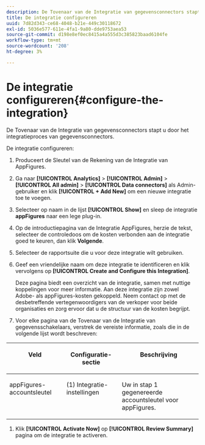 ```yaml
---
description: De Tovenaar van de Integratie van gegevensconnectors stapt u door het integratieproces van gegevensconnectors.
title: De integratie configureren
uuid: 7d82d343-ce68-4048-b21e-449c30118672
exl-id: 5036e577-611e-4fa1-9a80-dde9753aea53
source-git-commit: d198e8ef0ec8415a4a555d3c385823baad6104fe
workflow-type: tm+mt
source-wordcount: '208'
ht-degree: 3%

---
```


# De integratie configureren{#configure-the-integration}

De Tovenaar van de Integratie van gegevensconnectors stapt u door het integratieproces van gegevensconnectors.

De integratie configureren:

1. [](https://appfigures.com/support/faq/523/connecting-to-adobes-marketing-cloud) Produceert de Sleutel van de Rekening van de Integratie van AppFigures.
1. Ga naar **[!UICONTROL Analytics]** > **[!UICONTROL Admin]** > **[!UICONTROL All admin]** > **[!UICONTROL Data connectors]** als Admin-gebruiker en klik **[!UICONTROL + Add New]** om een nieuwe integratie toe te voegen.
1. Selecteer op naam in de lijst **[!UICONTROL Show]** en sleep de integratie **appFigures** naar een lege plug-in.
1. Op de introductiepagina van de Integratie AppFigures, herzie de tekst, selecteer de controledoos om de kosten verbonden aan de integratie goed te keuren, dan klik **Volgende**.
1. Selecteer de rapportsuite die u voor deze integratie wilt gebruiken.
1. Geef een vriendelijke naam om deze integratie te identificeren en klik vervolgens op **[!UICONTROL Create and Configure this Integration]**.

   Deze pagina biedt een overzicht van de integratie, samen met nuttige koppelingen voor meer informatie. Aan deze integratie zijn zowel Adobe- als appFigures-kosten gekoppeld. Neem contact op met de desbetreffende vertegenwoordigers van de verkoper voor beide organisaties en zorg ervoor dat u de structuur van de kosten begrijpt.
1. Voor elke pagina van de Tovenaar van de Integratie van gegevensschakelaars, verstrek de vereiste informatie, zoals die in de volgende lijst wordt beschreven:

<table id="table_74EC1EEBE7A548AB878AA40187EBCD30"> 
 <thead> 
  <tr valign="top"> 
   <th colname="col2" class="entry"> <p> <b>Veld</b> </p> </th> 
   <th colname="col03" class="entry"> <p> <b>Configuratie-sectie</b> </p> </th> 
   <th colname="col3" class="entry"> <p> <b>Beschrijving</b> </p> </th> 
  </tr> 
 </thead>
 <tbody> 
  <tr valign="top"> 
   <td colname="col2"> <p>appFigures-accountsleutel </p> </td> 
   <td colname="col03"> <p>(1) Integratie-instellingen </p> </td> 
   <td colname="col3"> <p>Uw in stap 1 gegenereerde accountsleutel voor appFigures. </p> </td> 
  </tr> 
 </tbody> 
</table>

1. Klik **[!UICONTROL Activate Now]** op **[!UICONTROL Review Summary]** pagina om de integratie te activeren.
